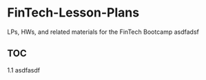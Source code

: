 # FinTech-Lesson-Plans
LPs, HWs, and related materials for the FinTech Bootcamp
asdfadsf

## TOC
1.1
asdfasdf